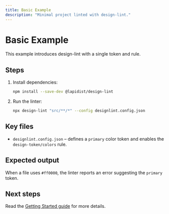 ```yaml
---
title: Basic Example
description: "Minimal project linted with design-lint."
---
```


# Basic Example

This example introduces design-lint with a single token and rule.

## Steps
1. Install dependencies:
   ```bash
   npm install --save-dev @lapidist/design-lint
   ```
2. Run the linter:
   ```bash
   npx design-lint "src/**/*" --config designlint.config.json
   ```

## Key files
- `designlint.config.json` – defines a `primary` color token and enables the `design-token/colors` rule.

## Expected output
When a file uses `#ff0000`, the linter reports an error suggesting the `primary` token.

## Next steps
Read the [Getting Started guide](../../usage.md) for more details.
